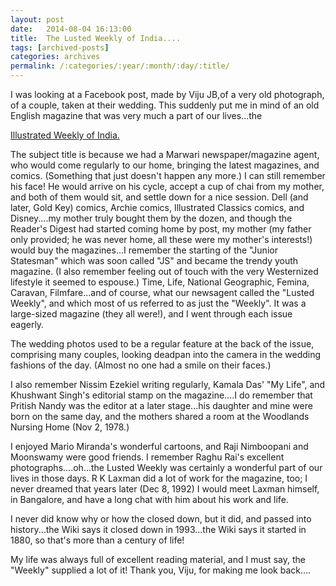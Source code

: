 ```yaml
---
layout: post
date:	2014-08-04 16:13:00
title:  The Lusted Weekly of India....
tags: [archived-posts]
categories: archives
permalink: /:categories/:year/:month/:day/:title/
---
```

I was looking at a Facebook post, made by Viju JB,of a very old photograph, of a couple, taken at their wedding. This suddenly put  me in mind of an old English magazine that was very much a part of our lives...the 

<a href="http://en.wikipedia.org/wiki/The_Illustrated_Weekly_of_India"> Illustrated Weekly of India. </a>


The subject title is because we had a Marwari newspaper/magazine agent, who would come regularly to our home, bringing the latest magazines, and comics. (Something that just doesn't happen any more.) I can still remember his face!  He would arrive on his cycle, accept a cup of chai from my mother, and both of them would sit, and settle down for a nice session. Dell (and later, Gold Key) comics, Archie comics, Illustrated Classics comics, and Disney....my mother truly bought them by the dozen, and though the Reader's Digest had started coming home by post, my mother (my father only provided; he was never home, all these were my mother's interests!) would buy the magazines...I remember the starting of the "Junior Statesman" which was soon called "JS" and became the trendy youth magazine. (I also remember feeling out of touch with the very Westernized lifestyle it seemed to espouse.) Time, Life, National Geographic, Femina, Caravan, Filmfare...and of course, what our newsagent called the "Lusted Weekly", and which most of us referred to as just the "Weekly". It was a large-sized magazine (they all were!), and  I went through each issue eagerly. 

The wedding photos used to be a regular feature at the  back of the issue, comprising many couples, looking deadpan into the camera in the wedding  fashions of the day. (Almost no one had a smile on their faces.)

 I also remember Nissim Ezekiel writing regularly, Kamala Das' "My Life", and Khushwant Singh's editorial stamp on the magazine....I do remember that Pritish Nandy was the editor at a later stage...his daughter and mine were born on the same day, and the mothers shared a room at the Woodlands Nursing Home (Nov 2, 1978.) 

I enjoyed Mario Miranda's wonderful cartoons, and Raji Nimboopani and Moonswamy were good friends. I remember Raghu Rai's excellent photographs....oh...the Lusted Weekly was certainly a wonderful part of our lives in those days. R K Laxman did a lot of work for the magazine, too; I never dreamed that years later (Dec 8, 1992) I would meet Laxman himself, in Bangalore, and have a long chat with him about his work and life.

I never did know why or how the closed down, but it did, and passed into history...the Wiki says it closed down in 1993...the Wiki says it started in 1880, so that's more than a century of life!

My life was always full of excellent reading material, and I must say, the "Weekly" supplied a lot of it! Thank you, Viju, for making me look back....
